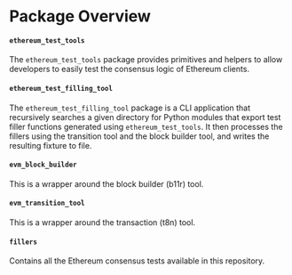 # Package Overview 

#### `ethereum_test_tools`

The `ethereum_test_tools` package provides primitives and helpers to allow
developers to easily test the consensus logic of Ethereum clients. 

#### `ethereum_test_filling_tool`

The `ethereum_test_filling_tool` package is a CLI application that recursively
searches a given directory for Python modules that export test filler functions
generated using `ethereum_test_tools`.
It then processes the fillers using the transition tool and the block builder
tool, and writes the resulting fixture to file.

#### `evm_block_builder`

This is a wrapper around the block builder (b11r) tool.

#### `evm_transition_tool`

This is a wrapper around the transaction (t8n) tool.

#### `fillers`

Contains all the Ethereum consensus tests available in this repository.